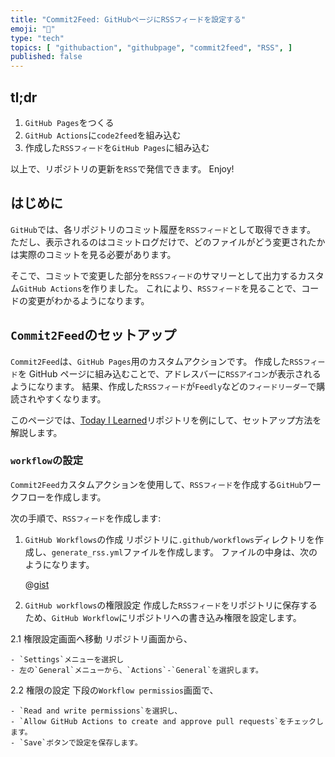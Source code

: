 ```yaml
---
title: "Commit2Feed: GitHubページにRSSフィードを設定する"
emoji: "🔔"
type: "tech"
topics: [ "githubaction", "githubpage", "commit2feed", "RSS", ]
published: false
---
```


## tl;dr

1. `GitHub Pages`をつくる
2. `GitHub Actions`に`code2feed`を組み込む
3. 作成した`RSSフィード`を`GitHub Pages`に組み込む

以上で、リポジトリの更新を`RSS`で発信できます。
Enjoy!

## はじめに

`GitHub`では、各リポジトリのコミット履歴を`RSSフィード`として取得できます。
ただし、表示されるのはコミットログだけで、どのファイルがどう変更されたかは実際のコミットを見る必要があります。

そこで、コミットで変更した部分を`RSSフィード`のサマリーとして出力するカスタム`GitHub Actions`を作りました。
これにより、`RSSフィード`を見ることで、コードの変更がわかるようになります。

## `Commit2Feed`のセットアップ

`Commit2Feed`は、`GitHub Pages`用のカスタムアクションです。
作成した`RSSフィード`を GitHub ページに組み込むことで、アドレスバーに`RSSアイコン`が表示されるようになります。
結果、作成した`RSSフィード`が`Feedly`などの`フィードリーダー`で購読されやすくなります。

このページでは、[Today I Learned](https://github.com/atsushifx/til)リポジトリを例にして、セットアップ方法を解説します。

### `workflow`の設定

`Commit2Feed`カスタムアクションを使用して、`RSSフィード`を作成する`GitHub`ワークフローを作成します。

次の手順で、`RSSフィード`を作成します:

1. `GitHub Workflows`の作成
    リポジトリに`.github/workflows`ディレクトリを作成し、`generate_rss.yml`ファイルを作成します。
    ファイルの中身は、次のようになります。

    @[gist](https://gist.github.com/atsushifx/56d5076d940da8e1a297a568e7a67abd?file=generate_rss.yml)

2. `GitHub workflows`の権限設定
  作成した`RSSフィード`をリポジトリに保存するため、`GitHub Workflow`にリポジトリへの書き込み権限を設定します。

  2.1 権限設定画面へ移動
    リポジトリ画面から、

    - `Settings`メニューを選択し
    - 左の`General`メニューから、`Actions`-`General`を選択します。

  2.2 権限の設定
    下段の`Workflow permissios`画面で、

    - `Read and write permissions`を選択し、
    - `Allow GitHub Actions to create and approve pull requests`をチェックします。
    - `Save`ボタンで設定を保存します。
